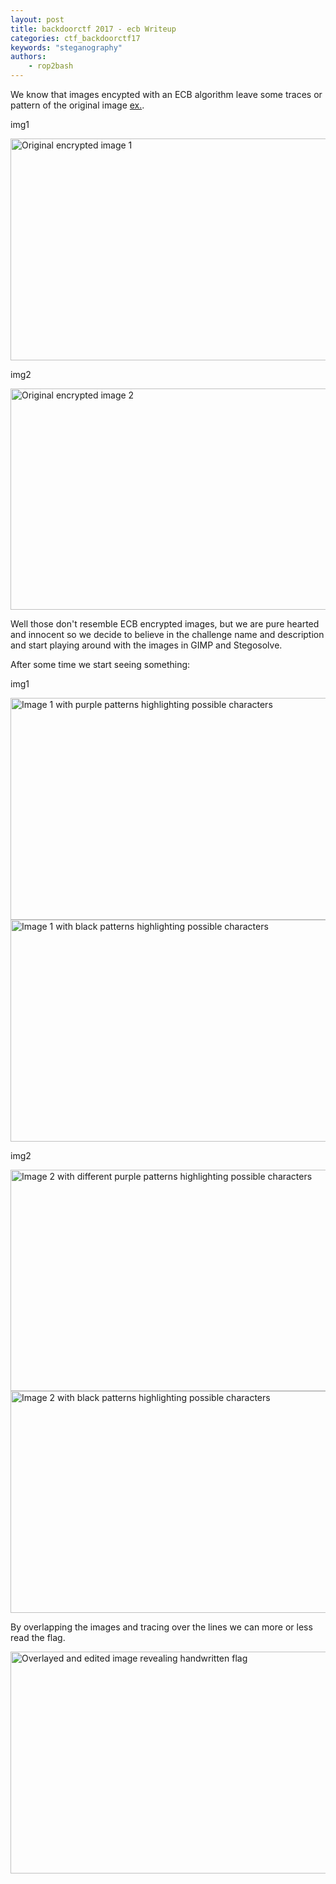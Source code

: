 ```yaml
---
layout: post
title: backdoorctf 2017 - ecb Writeup
categories: ctf_backdoorctf17
keywords: "steganography"
authors:
    - rop2bash
---
```




We know that images encypted with an ECB algorithm leave some traces or pattern of the original image [ex.](https://i.stack.imgur.com/bXAUL.png).

img1

<img class="img-responsive" src="{{ site-url }}/assets/backdoorctf17/ecb-1.png" alt="Original encrypted image 1" width="603" height="354.7">

img2

<img class="img-responsive" src="{{ site-url }}/assets/backdoorctf17/ecb-2.png" alt="Original encrypted image 2" width="603" height="354.7">

Well those don't resemble ECB encrypted images, but we are pure hearted and innocent so we decide to believe in the challenge name and description and start playing around with the images in GIMP and Stegosolve.

After some time we start seeing something:

img1


<img class="img-responsive" src="{{ site-url }}/assets/backdoorctf17/ecb-3.png" alt="Image 1 with purple patterns highlighting possible characters" width="603" height="354.7">


<img class="img-responsive" src="{{ site-url }}/assets/backdoorctf17/ecb-4.png" alt="Image 1 with black patterns highlighting possible characters" width="603" height="354.7">

img2


<img class="img-responsive" src="{{ site-url }}/assets/backdoorctf17/ecb-5.jpg" alt="Image 2 with different purple patterns highlighting possible characters" width="603" height="354.7">


<img class="img-responsive" src="{{ site-url }}/assets/backdoorctf17/ecb-6.png" alt="Image 2 with black patterns highlighting possible characters" width="603" height="354.7">

By overlapping the images and tracing over the lines we can more or less read the flag.

<img class="img-responsive" src="{{ site-url }}/assets/backdoorctf17/ecb-7.png" alt="Overlayed and edited image revealing handwritten flag" width="603" height="355">

